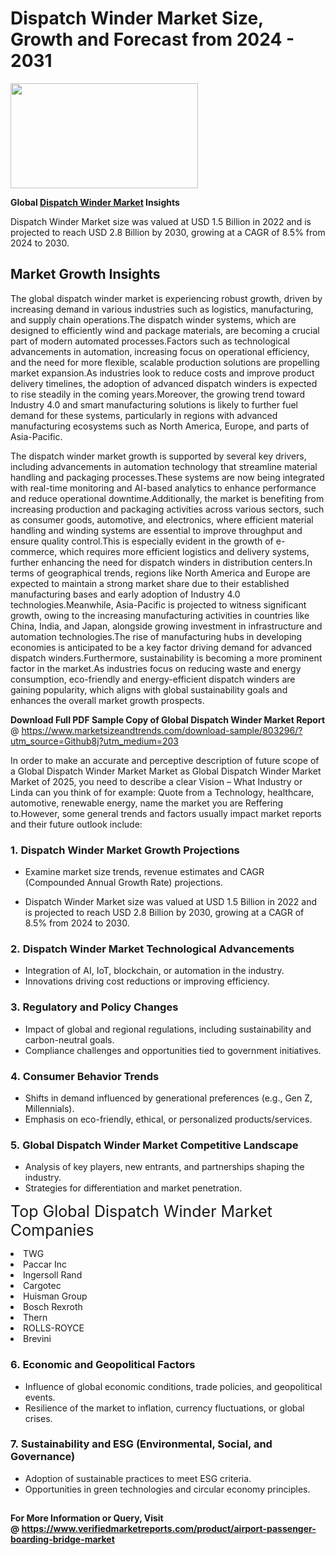 <H1>Dispatch Winder Market Size, Growth and Forecast from 2024 - 2031</H1><img class="aligncenter size-medium wp-image-584254" src="https://thirdeyenews.in/wp-content/uploads/2024/09/Global-Market-Research-300x168.jpeg" alt="" width="300" height="168" /><p><strong>Global&nbsp;<a href="https://www.marketsizeandtrends.com/download-sample/803296/?utm_source=Github8j?utm_medium=203">Dispatch Winder Market</a> Insights</strong></p><p>Dispatch Winder Market size was valued at USD 1.5 Billion in 2022 and is projected to reach USD 2.8 Billion by 2030, growing at a CAGR of 8.5% from 2024 to 2030.</p><p><h2>Market Growth Insights</h2> <p>The global dispatch winder market is experiencing robust growth, driven by increasing demand in various industries such as logistics, manufacturing, and supply chain operations.The dispatch winder systems, which are designed to efficiently wind and package materials, are becoming a crucial part of modern automated processes.Factors such as technological advancements in automation, increasing focus on operational efficiency, and the need for more flexible, scalable production solutions are propelling market expansion.As industries look to reduce costs and improve product delivery timelines, the adoption of advanced dispatch winders is expected to rise steadily in the coming years.Moreover, the growing trend toward Industry 4.0 and smart manufacturing solutions is likely to further fuel demand for these systems, particularly in regions with advanced manufacturing ecosystems such as North America, Europe, and parts of Asia-Pacific.</p> <p>The dispatch winder market growth is supported by several key drivers, including advancements in automation technology that streamline material handling and packaging processes.These systems are now being integrated with real-time monitoring and AI-based analytics to enhance performance and reduce operational downtime.Additionally, the market is benefiting from increasing production and packaging activities across various sectors, such as consumer goods, automotive, and electronics, where efficient material handling and winding systems are essential to improve throughput and ensure quality control.This is especially evident in the growth of e-commerce, which requires more efficient logistics and delivery systems, further enhancing the need for dispatch winders in distribution centers.In terms of geographical trends, regions like North America and Europe are expected to maintain a strong market share due to their established manufacturing bases and early adoption of Industry 4.0 technologies.Meanwhile, Asia-Pacific is projected to witness significant growth, owing to the increasing manufacturing activities in countries like China, India, and Japan, alongside growing investment in infrastructure and automation technologies.The rise of manufacturing hubs in developing economies is anticipated to be a key factor driving demand for advanced dispatch winders.Furthermore, sustainability is becoming a more prominent factor in the market.As industries focus on reducing waste and energy consumption, eco-friendly and energy-efficient dispatch winders are gaining popularity, which aligns with global sustainability goals and enhances the overall market growth prospects.</p> <p><span class=""><strong>Download Full PDF Sample Copy of Global Dispatch Winder Market Report</strong> @ <a href="https://www.marketsizeandtrends.com/download-sample/803296/?utm_source=Github8j?utm_medium=203" target="_blank">https://www.marketsizeandtrends.com/download-sample/803296/?utm_source=Github8j?utm_medium=203</a></span></p><p>In order to make an accurate and perceptive description of future scope of a Global&nbsp;Dispatch Winder Market Market as Global&nbsp;Dispatch Winder Market Market of 2025, you need to describe a clear Vision &ndash; What Industry or Linda can you think of for example: Quote from a Technology, healthcare, automotive, renewable energy, name the market you are Reffering to.However, some general trends and factors usually impact market reports and their future outlook include:</p><h3>1.&nbsp;<strong>Dispatch Winder Market Growth Projections</strong></h3><ul><li>Examine market size trends, revenue estimates and CAGR (Compounded Annual Growth Rate) projections.</li><li><p>Dispatch Winder Market size was valued at USD 1.5 Billion in 2022 and is projected to reach USD 2.8 Billion by 2030, growing at a CAGR of 8.5% from 2024 to 2030.</p></li></ul><h3>2.&nbsp;<strong>Dispatch Winder Market Technological Advancements</strong></h3><ul><li>Integration of AI, IoT, blockchain, or automation in the industry.</li><li>Innovations driving cost reductions or improving efficiency.</li></ul><h3>3.&nbsp;<strong>Regulatory and Policy Changes</strong></h3><ul><li>Impact of global and regional regulations, including sustainability and carbon-neutral goals.</li><li>Compliance challenges and opportunities tied to government initiatives.</li></ul><h3>4.&nbsp;<strong>Consumer Behavior Trends</strong></h3><ul><li>Shifts in demand influenced by generational preferences (e.g., Gen Z, Millennials).</li><li>Emphasis on eco-friendly, ethical, or personalized products/services.</li></ul><h3>5.&nbsp;<strong>Global Dispatch Winder Market Competitive Landscape</strong></h3><ul><li>Analysis of key players, new entrants, and partnerships shaping the industry.</li><li>Strategies for differentiation and market penetration.</li></ul><p data-pm-slice="1 1 []"><span style="color: inherit; font-family: inherit; font-size: 25px;">Top Global Dispatch Winder Market Companies</span></p><div class="" data-test-id=""><p><li>TWG</li><li> Paccar Inc</li><li> Ingersoll Rand</li><li> Cargotec</li><li> Huisman Group</li><li> Bosch Rexroth</li><li> Thern</li><li> ROLLS-ROYCE</li><li> Brevini</li></p></div><h3>6.&nbsp;<strong>Economic and Geopolitical Factors</strong></h3><ul><li>Influence of global economic conditions, trade policies, and geopolitical events.</li><li>Resilience of the market to inflation, currency fluctuations, or global crises.</li></ul><h3>7.&nbsp;<strong>Sustainability and ESG (Environmental, Social, and Governance)</strong></h3><ul><li>Adoption of sustainable practices to meet ESG criteria.</li><li>Opportunities in green technologies and circular economy principles.</li></ul><h2><strong style="font-size: 14px;">For More Information or Query, Visit @&nbsp;</strong><a style="background-color: #ffffff; font-size: 14px;" href="https://www.marketsizeandtrends.com/report/dispatch-winder-market/" target="_blank">https://www.verifiedmarketreports.com/product/airport-passenger-boarding-bridge-market</a></h2>